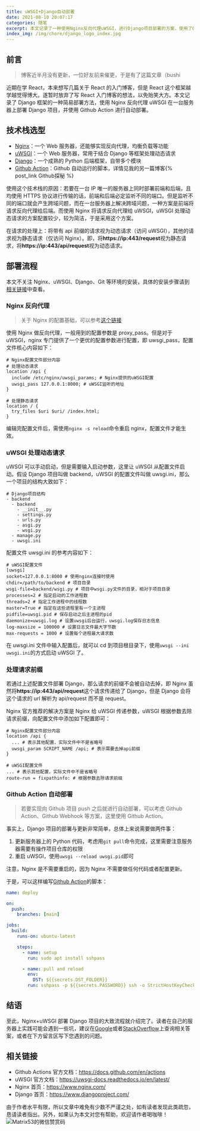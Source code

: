 ```yaml
---
title: uWSGI+Django自动部署
date: 2021-08-10 20:07:17
categories: 随笔
excerpt: 本文记录了一种使用Nginx反向代理uWSGI，进行Django项目部署的方案，使用了Github Action实现了项目的自动部署。
index_img: /img/chore/django_logo_index.jpg
---
```


## 前言

> 博客近半月没有更新，一位好友前来催更，于是有了这篇文章（bushi

近期在学 React，本来想写几篇关于 React 的入门博客，但是 React 这个框架越学越觉得博大。遂暂时放弃了写 React 入门博客的想法，以免贻笑大方。本文记录了 Django 框架的一种简易部署方法，使用 Nginx 反向代理 uWSGI 在一台服务器上部署 Django 项目，并使用 Github Action 进行自动部署。

## 技术栈选型

- [Nginx](https://www.nginx.com/)：一个 Web 服务器，还能够实现反向代理，均衡负载等功能
- [uWSGI](https://uwsgi-docs.readthedocs.io/en/latest/)：一个 Web 服务器，常用于结合 Django 等框架处理动态请求
- [Django](https://www.djangoproject.com/)：一个成熟的 Python 后端框架，自带多个模块
- [Github Action](https://docs.github.com/en/actions)：Github 自动运行的脚本，详情见我的另一篇博客{% post_link Github探秘 %}

使用这个技术栈的原因：若要在一台 IP 唯一的服务器上同时部署前端和后端，且均使用 HTTPS 协议进行传输的话，前端和后端必定监听不同的端口。但是监听不同的端口就会产生跨域问题，而在一台服务器上解决跨域问题，一种方案是前端将请求反向代理给后端。而使用 Nginx 将请求反向代理给 uWSGI，uWSGI 处理动态请求的方案配置较少，较为简洁，于是采用这个方案。

在请求的处理上：将带有 api 前缀的请求视为动态请求（访问 uWSGI），其他的请求视为静态请求（仅访问 Nginx）。即，将**https://ip:443/request**视为静态请求，将**https://ip:443/api/request**视为动态请求。

## 部署流程

本文不关注 Nginx、uWSGI、Django、Git 等环境的安装，具体的安装步骤请到[相关链接](#相关链接)中查看。

### Nginx 反向代理

> 关于 Nginx 的配置基础，可以参考[这个链接](https://www.runoob.com/w3cnote/nginx-setup-intro.html)

使用 Nginx 做反向代理，一般用到的配置参数是 proxy_pass。但是对于 uWSGI，nginx 专门提供了一个更优的配置参数进行配置，即 uwsgi_pass，配置文件核心内容如下：

```plain
# Nginx配置文件部分内容
# 处理动态请求
location /api {
  include /etc/nginx/uwsgi_params; # Nginx提供的uWSGI配置
  uwsgi_pass 127.0.0.1:8000; # uWSGI监听的地址
}

# 处理静态请求
location / {
  try_files $uri $uri/ /index.html;
}
```

编辑完配置文件后，需使用`nginx -s reload`命令重启 nginx，配置文件才能生效。

### uWSGI 处理动态请求

uWSGI 可以手动启动，但是需要输入启动参数，这里让 uWSGI 从配置文件启动。假设 Django 项目叫做 backend，uWSGI 的配置文件叫做 uwsgi.ini，那么一个项目的结构大致如下：

```plain
# Django项目结构
- backend
  - backend
    - __init__.py
    - settings.py
    - urls.py
    - asgi.py
    - wsgi.py
  - manage.py
  - uwsgi.ini
```

配置文件 uwsgi.ini 的参考内容如下：

```plain
# uWSGI配置文件
[uwsgi]
socket=127.0.0.1:8000 # 使用nginx连接时使用
chdir=/path/to/backend # 项目目录
wsgi-file=backend/wsgi.py # 项目中wsgi.py文件的目录，相对于项目目录
processes=2 # 指定启动的工作进程数
threads=2 # 指定工作进程中的线程数
master=True # 指定在这些进程里有一个主进程
pidfile=uwsgi.pid # 保存启动之后主进程的pid
daemonize=uwsgi.log # 设置uwsgi后台运行，uwsgi.log保存日志信息
log-maxsize = 100000 # 设置日志文件最大字节数
max-requests = 1000 # 设置每个进程最大请求数
```

在 uwsgi.ini 文件中输入配置后，就可以 cd 到项目根目录下，使用`uwsgi --ini uwsgi.ini`的方式启动 uWSGI 了。

### 处理请求前缀

若通过上述配置文件部署 Django，那么请求的前缀不会被自动去掉，即 Nginx 虽然将**https://ip:443/api/request**这个请求传递给了 Django，但是 Django 会将这个请求的 url 解析为 api/request 而不是 request。

Nginx 官方推荐的解决方案是 Nginx 给 uWSGI 传递参数，uWSGI 根据参数去除请求前缀，向配置文件中添加如下配置即可：

```plain
# Nginx配置文件部分内容
location /api {
  ... # 表示其他配置，实际文件中不是省略号
  uwsgi_param SCRIPT_NAME /api; # 表示需要去掉api前缀
}
```

```plain
# uWSGI配置文件
... # 表示其他配置，实际文件中不是省略号
route-run = fixpathinfo: # 根据参数去除请求前缀
```

### Github Action 自动部署

> 若要实现向 Github 项目 push 之后就进行自动部署，可以考虑 Github Action、Github Webhook 等方案，这里使用 Github Action。

事实上，Django 项目的部署与更新非常简单，总体上来说需要做两件事：

1. 更新服务器上的 Python 代码，考虑用`git pull`命令完成，这里需要注意服务器需要有操作项目仓库的权限
2. 重启 uWSGI，使用`uwsgi --reload uwsgi.pid`即可

注意，Nginx 是不需要重启的，因为 Nginx 不需要做任何代码或者配置更新。

于是，可以这样编写[Github Action](https://docs.github.com/en/actions)的脚本：

```yml
name: deploy

on:
  push:
    branches: [main]

jobs:
  build:
    runs-on: ubuntu-latest

    steps:
      - name: setup
        run: sudo apt install sshpass

      - name: pull and reload
        env:
          DST: ${{secrets.DST_FOLDER}}
        run: sshpass -p ${{secrets.PASSWORD}} ssh -o StrictHostKeyChecking=no ${{secrets.USER}}@${{secrets.IP}} "cd ${DST}; git pull; uwsgi --reload uwsgi.pid"
```

## 结语

至此，Nginx+uWSGI 部署 Django 项目的大致流程就介绍完了。读者在自己的服务器上实践可能会遇到一些坑，建议在[Google](https://www.google.com.hk/)或者[StackOverflow](https://stackoverflow.com/)上查询相关答案，或者在下方留言区写下您遇到的问题。

## 相关链接

- Github Actions 官方文档：https://docs.github.com/en/actions
- uWSGI 官方文档：https://uwsgi-docs.readthedocs.io/en/latest/
- Nginx 首页：https://www.nginx.com/
- Django 首页：https://www.djangoproject.com/

由于作者水平有限，所以文章中难免有少数不严谨之处，如有读者发现此类疏忽，恳请读者指出。另外，如果认为本文对您有帮助，欢迎请作者喝咖啡！![Matrix53的微信赞赏码](/img/global/wxQRcode_pay.png)
